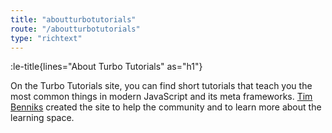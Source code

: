 ```yaml
---
title: "aboutturbotutorials"
route: "/aboutturbotutorials"
type: "richtext"
---
```


:le-title{lines="About Turbo Tutorials" as="h1"}

<section class="max-w-3xl text-xl">
  <p>On the Turbo Tutorials site, you can find short tutorials that teach you the most common things in modern JavaScript and its meta frameworks. <a href="https://timbenniks.dev" rel="noopener" target="_blank">Tim Benniks</a> created the site to help the community and to learn more about the learning space.</p>
</section>
